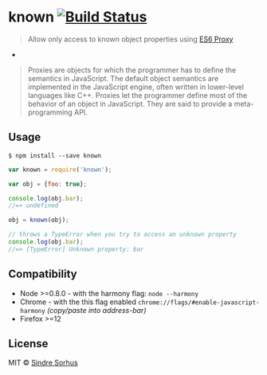 # known [![Build Status](https://travis-ci.org/sindresorhus/known.svg?branch=gh-pages)](https://travis-ci.org/sindresorhus/known)

> Allow only access to known object properties using [ES6 Proxy](http://soft.vub.ac.be/~tvcutsem/proxies/)

-

> Proxies are objects for which the programmer has to define the semantics in JavaScript. The default object semantics are implemented in the JavaScript engine, often written in lower-level languages like C++. Proxies let the programmer define most of the behavior of an object in JavaScript. They are said to provide a meta-programming API.


## Usage

```
$ npm install --save known
```

```js
var known = require('known');

var obj = {foo: true};

console.log(obj.bar);
//=> undefined

obj = known(obj);

// throws a TypeError when you try to access an unknown property
console.log(obj.bar);
//=> [TypeError] Unknown property: bar
```


## Compatibility

- Node >=0.8.0 - with the harmony flag: `node --harmony`
- Chrome - with the this flag enabled `chrome://flags/#enable-javascript-harmony` *(copy/paste into address-bar)*
- Firefox >=12


## License

MIT © [Sindre Sorhus](http://sindresorhus.com)
